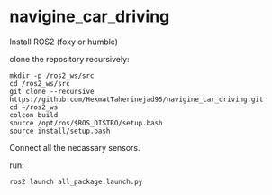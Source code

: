 # navigine_car_driving

Install ROS2 (foxy or humble)

clone the repository recursively:

```
mkdir -p /ros2_ws/src
cd /ros2_ws/src
git clone --recursive https://github.com/HekmatTaherinejad95/navigine_car_driving.git
cd ~/ros2_ws
colcon build
source /opt/ros/$ROS_DISTRO/setup.bash
source install/setup.bash

```
Connect all the necassary sensors. 

run:

```
ros2 launch all_package.launch.py

```


